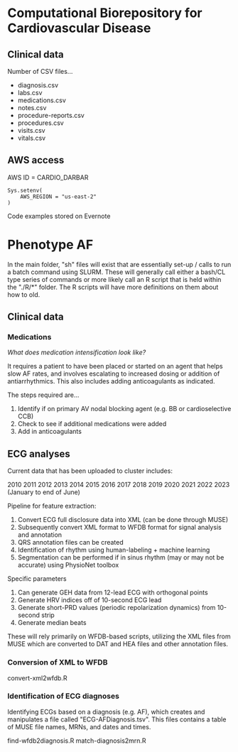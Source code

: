 # Computational Biorepository for Cardiovascular Disease


## Clinical data

Number of CSV files...

-   diagnosis.csv
-   labs.csv
-   medications.csv
-   notes.csv
-   procedure-reports.csv
-   procedures.csv
-   visits.csv
-   vitals.csv
## AWS access

AWS ID = CARDIO_DARBAR

```         
Sys.setenv(
    AWS_REGION = "us-east-2"
)
```

Code examples stored on Evernote


# Phenotype AF

In the main folder, "sh" files will exist that are essentially set-up / calls to run a batch command using SLURM.
These will generally call either a bash/CL type series of commands or more likely call an R script that is held within the "./R/*" folder. 
The R scripts will have more definitions on them about how to old. 

## Clinical data

### Medications

*What does medication intensification look like?*

It requires a patient to have been placed or started on an agent that helps slow AF rates, and involves escalating to increased dosing or addition of antiarrhythmics.
This also includes adding anticoagulants as indicated.

The steps required are...

1. Identify if on primary AV nodal blocking agent (e.g. BB or cardioselective CCB)
1. Check to see if additional medications were added
1. Add in anticoagulants

## ECG analyses

Current data that has been uploaded to cluster includes:

2010
2011
2012
2013
2014
2015
2016
2017
2018
2019
2020
2021
2022
2023 (January to end of June)


Pipeline for feature extraction:

1.  Convert ECG full disclosure data into XML (can be done through MUSE)
1.  Subsequently convert XML format to WFDB format for signal analysis and annotation
1.  QRS annotation files can be created
1. 	Identification of rhythm using human-labeling + machine learning
1.  Segmentation can be performed if in sinus rhythm (may or may not be accurate) using PhysioNet toolbox

Specific parameters
1.  Can generate GEH data from 12-lead ECG with orthogonal points
1.  Generate HRV indices off of 10-second ECG lead
1.  Generate short-PRD values (periodic repolarization dynamics) from 10-second strip
1.  Generate median beats

These will rely primarily on WFDB-based scripts, utilizing the XML files from MUSE which are converted to DAT and HEA files and other annotation files.

### Conversion of XML to WFDB

convert-xml2wfdb.R

### Identification of ECG diagnoses

Identifying ECGs based on a diagnosis (e.g. AF), which creates and manipulates a file called "ECG-AFDiagnosis.tsv". This files contains a table of MUSE file names, MRNs, and dates and times. 

find-wfdb2diagnosis.R
match-diagnosis2mrn.R

